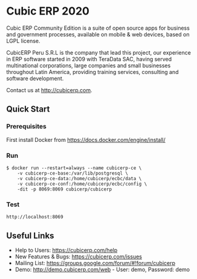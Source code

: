 # Cubic ERP 2020

Cubic ERP Community Edition is a suite of open source apps for business and government processes, available on mobile & web devices, based on LGPL license.

CubicERP Peru S.R.L is the company that lead this project, our experience in ERP software started in 2009 with TeraData SAC, having served multinational corporations, large companies and small businesses throughout Latin America, providing training services, consulting and software development. 

Contact us at http://cubicerp.com.

## Quick Start

### Prerequisites

First install Docker from https://docs.docker.com/engine/install/

### Run

    $ docker run --restart=always --name cubicerp-ce \
        -v cubicerp-ce-base:/var/lib/postgresql \
        -v cubicerp-ce-data:/home/cubicerp/ecbc/data \
        -v cubicerp-ce-conf:/home/cubicerp/ecbc/config \
        -dit -p 8069:8069 cubicerp/cubicerp

### Test

    http://localhost:8069

## Useful Links

* Help to Users: https://cubicerp.com/help
* New Features & Bugs: https://cubicerp.com/issues
* Mailing List: https://groups.google.com/forum/#!forum/cubicerp
* Demo: http://demo.cubicerp.com/web - User: demo, Password: demo
